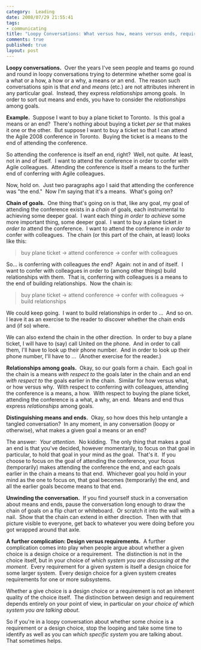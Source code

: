 ```yaml
--- 
category:  Leading
date: 2008/07/29 21:55:41
tags: 
- communicating
title: "Loopy Conversations: What versus how, means versus ends, requirements versus design choices"
comments: true
published: true
layout: post
---
```


<strong>Loopy conversations.</strong>  Over the years I've seen people and teams go round and round in loopy conversations trying to determine whether some goal is a what or a how, a how or a why, a means or an end.  The reason such conversations spin is that <em>end</em> and <em>means</em> (etc.) are not attributes inherent in any particular goal.  Instead, they express <em>relationships</em> among goals.  In order to sort out means and ends, you have to consider the <em>relationships</em> among goals.

<strong>Example.</strong>  Suppose I want to buy a plane ticket to Toronto.  Is this goal a means or an end?  There's nothing about buying a ticket <em>per se</em> that makes it one or the other.  But suppose I want to buy a ticket so that I can attend the Agile 2008 conference in Toronto.  Buying the ticket is a means to the end of attending the conference.

So attending the conference is itself an end, right?  Well, not quite.  At least, not in and of itself.  I want to attend the conference in order to confer with Agile colleagues.  Attending the conference is itself a means to the further end of conferring with Agile colleagues.

Now, hold on.  Just two paragraphs ago I said that attending the conference was "the end."  Now I'm saying that it's a means.  What's going on?

<strong>Chain of goals.</strong>  One thing that's going on is that, like any goal, my goal of attending the conference exists in a <em>chain</em> of goals, each instrumental to achieving some deeper goal.  I want each thing <em>in order to achieve</em> some more important thing, some deeper goal.  I want to buy a plane ticket <em>in order to</em> attend the conference.  I want to attend the conference <em>in order to</em> confer with colleagues.  The chain (or this part of the chain, at least) looks like this:
<blockquote>buy plane ticket -&gt; attend conference -&gt; confer with colleagues</blockquote>
So... is conferring with colleagues <em>the </em>end?  Again: not in and of itself.  I want to confer with colleagues in order to (among other things) build relationships with them.  That is, conferring with colleagues is a means to the end of building relationships.  Now the chain is:
<blockquote>buy plane ticket -&gt; attend conference -&gt; confer with colleagues -&gt; build relationships</blockquote>
We could keep going.  I want to build relationships in order to ...  And so on.  I leave it as an exercise to the reader to discover whether the chain ends and (if so) where.

We can also extend the chain in the other direction.  In order to buy a plane ticket, I will have to (say) call United on the phone.  And in order to call them, I'll have to look up their phone number.  And in order to look up their phone number, I'll have to ...  (Another exercise for the reader.)

<strong>Relationships among goals.</strong>  Okay, so our goals form a chain.  Each goal in the chain is a means <em>with respect to</em> the goals later in the chain and an end <em>with respect to</em> the goals earlier in the chain.  Similar for how versus what, or how versus why.  With respect to conferring with colleagues, attending the conference is a means, a how.  With respect to buying the plane ticket, attending the conference is a what, a why, an end.  Means and end thus express <em>relationships</em> among goals.

<strong>Distinguishing means and ends.</strong>  Okay, so how does this help untangle a tangled conversation?  In any moment, in any conversation (loopy or otherwise), what makes a given goal a means or an end?

The answer:  <em>Your attention.</em>  No kidding.  The only thing that makes a goal an end is that you've decided, however momentarily, to focus on that goal in particular, to hold that goal in your mind as <em>the</em> goal.  That's it.  If you choose to focus on the goal of attending the conference, your focus (temporarily) makes attending the conference the end, and each goals earlier in the chain a means to that end.  Whichever goal you hold in your mind as the one to focus on, that goal becomes (temporarily) the end, and all the earlier goals become means to that end.

<strong>Unwinding the conversation.</strong>  If you find yourself stuck in a conversation about means and ends, pause the conversation long enough to draw the chain of goals on a flip chart or whiteboard.  Or scratch it into the wall with a nail.  Show that the chain can extend in either direction.  Then with that picture visible to everyone, get back to whatever you were doing before you got wrapped around that axle.

<strong>A further complication: Design versus requirements.</strong>  A further complication comes into play when people argue about whether a given choice is a design choice or a requirement.  The distinction is not in the choice itself, but in your choice of <em>which system you are discussing at the moment</em>.  Every requirement for a given system is itself a design choice for some larger system.  Every design choice for a given system creates requirements for one or more subsystems.

Whether a give choice is a design choice or a requirement is not an inherent quality of the choice itself.  The distinction between design and requirement depends entirely on your point of view, in particular on <em>your choice of which system you are talking about</em>.

So if you're in a loopy conversation about whether some choice is a requirement or a design choice, stop the looping and take some time to identify as well as you can <em>which specific system</em> you are talking about.  That sometimes helps.
